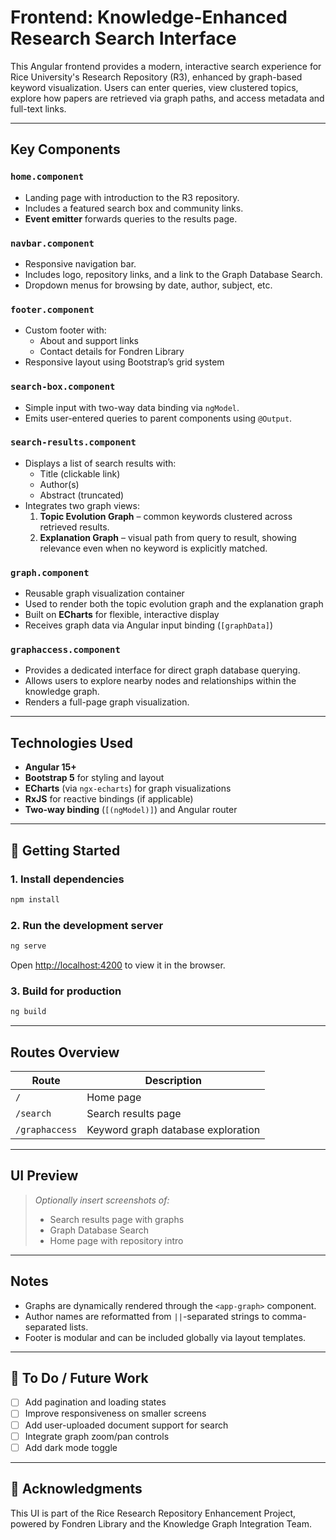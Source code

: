 # Frontend: Knowledge-Enhanced Research Search Interface

This Angular frontend provides a modern, interactive search experience for Rice University's Research Repository (R3), enhanced by graph-based keyword visualization. Users can enter queries, view clustered topics, explore how papers are retrieved via graph paths, and access metadata and full-text links.

---

## Key Components

### `home.component`

- Landing page with introduction to the R3 repository.
- Includes a featured search box and community links.
- **Event emitter** forwards queries to the results page.

### `navbar.component`

- Responsive navigation bar.
- Includes logo, repository links, and a link to the Graph Database Search.
- Dropdown menus for browsing by date, author, subject, etc.

### `footer.component`

- Custom footer with:
  - About and support links
  - Contact details for Fondren Library
- Responsive layout using Bootstrap’s grid system

### `search-box.component`

- Simple input with two-way data binding via `ngModel`.
- Emits user-entered queries to parent components using `@Output`.

### `search-results.component`

- Displays a list of search results with:
  - Title (clickable link)
  - Author(s)
  - Abstract (truncated)
- Integrates two graph views:
  1. **Topic Evolution Graph** – common keywords clustered across retrieved results.
  2. **Explanation Graph** – visual path from query to result, showing relevance even when no keyword is explicitly matched.

### `graph.component`

- Reusable graph visualization container
- Used to render both the topic evolution graph and the explanation graph
- Built on **ECharts** for flexible, interactive display
- Receives graph data via Angular input binding (`[graphData]`)

### `graphaccess.component`

- Provides a dedicated interface for direct graph database querying.
- Allows users to explore nearby nodes and relationships within the knowledge graph.
- Renders a full-page graph visualization.

---

## Technologies Used

- **Angular 15+**
- **Bootstrap 5** for styling and layout
- **ECharts** (via `ngx-echarts`) for graph visualizations
- **RxJS** for reactive bindings (if applicable)
- **Two-way binding** (`[(ngModel)]`) and Angular router

---

## 🚀 Getting Started

### 1. Install dependencies

```bash
npm install
```

### 2. Run the development server

```bash
ng serve
```

Open [http://localhost:4200](http://localhost:4200) to view it in the browser.

### 3. Build for production

```bash
ng build
```

---

## Routes Overview

| Route          | Description                        |
| -------------- | ---------------------------------- |
| `/`            | Home page                          |
| `/search`      | Search results page                |
| `/graphaccess` | Keyword graph database exploration |

---

## UI Preview

> *Optionally insert screenshots of:*
> 
> * Search results page with graphs
> * Graph Database Search
> * Home page with repository intro

---

## Notes

* Graphs are dynamically rendered through the `<app-graph>` component.
* Author names are reformatted from `||`-separated strings to comma-separated lists.
* Footer is modular and can be included globally via layout templates.

---

## 📌 To Do / Future Work

* [ ] Add pagination and loading states
* [ ] Improve responsiveness on smaller screens
* [ ] Add user-uploaded document support for search
* [ ] Integrate graph zoom/pan controls
* [ ] Add dark mode toggle

---

## 🤝 Acknowledgments

This UI is part of the Rice Research Repository Enhancement Project, powered by Fondren Library and the Knowledge Graph Integration Team.
